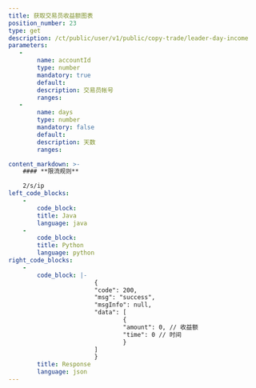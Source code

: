 ```yaml
---
title: 获取交易员收益额图表
position_number: 23
type: get
description: /ct/public/user/v1/public/copy-trade/leader-day-income
parameters:
   -
        name: accountId
        type: number
        mandatory: true
        default:
        description: 交易员帐号
        ranges:
   -
        name: days
        type: number
        mandatory: false
        default:
        description: 天数
        ranges:

content_markdown: >-
    #### **限流规则**

    2/s/ip
left_code_blocks:
    -
        code_block:
        title: Java
        language: java
    -
        code_block:
        title: Python
        language: python
right_code_blocks:
    -
        code_block: |-
                        {
                        "code": 200,
                        "msg": "success",
                        "msgInfo": null,
                        "data": [
                                {
                                "amount": 0, // 收益额
                                "time": 0 // 时间
                                }
                        ]
                        }
        title: Response
        language: json
---
```

